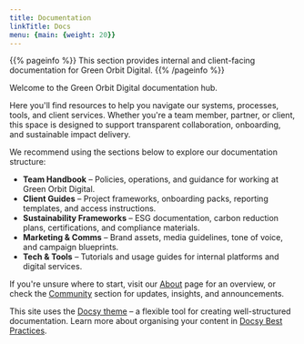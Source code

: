 ```yaml
---
title: Documentation
linkTitle: Docs
menu: {main: {weight: 20}}
---
```


{{% pageinfo %}}
This section provides internal and client-facing documentation for Green Orbit Digital.
{{% /pageinfo %}}

Welcome to the Green Orbit Digital documentation hub.

Here you'll find resources to help you navigate our systems, processes, tools, and client services. Whether you're a team member, partner, or client, this space is designed to support transparent collaboration, onboarding, and sustainable impact delivery.

We recommend using the sections below to explore our documentation structure:

- **Team Handbook** – Policies, operations, and guidance for working at Green Orbit Digital.
- **Client Guides** – Project frameworks, onboarding packs, reporting templates, and access instructions.
- **Sustainability Frameworks** – ESG documentation, carbon reduction plans, certifications, and compliance materials.
- **Marketing & Comms** – Brand assets, media guidelines, tone of voice, and campaign blueprints.
- **Tech & Tools** – Tutorials and usage guides for internal platforms and digital services.

If you're unsure where to start, visit our [About](/about/) page for an overview, or check the [Community](/community/) section for updates, insights, and announcements.

This site uses the [Docsy theme](https://docsy.dev/docs/) – a flexible tool for creating well-structured documentation. Learn more about organising your content in [Docsy Best Practices](https://docsy.dev/docs/best-practices/organizing-content/).